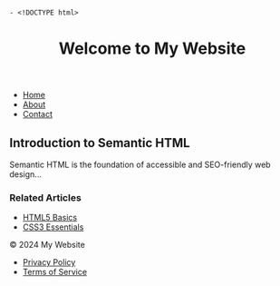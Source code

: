 # 
	- <!DOCTYPE html>
<html>
<head>
    <title>Semantic HTML Example</title>
</head>
<body>
    <header>
        <h1>Welcome to My Website</h1>
    </header>
    <nav>
        <ul>
            <li><a href="#home">Home</a></li>
            <li><a href="#about">About</a></li>
            <li><a href="#contact">Contact</a></li>
        </ul>
    </nav>
    <main>
        <article>
            <h2>Introduction to Semantic HTML</h2>
            <p>Semantic HTML is the foundation of accessible and SEO-friendly web design...</p>
        </article>
    </main>
    <aside>
        <h3>Related Articles</h3>
        <ul>
            <li><a href="#html5">HTML5 Basics</a></li>
            <li><a href="#css3">CSS3 Essentials</a></li>
        </ul>
    </aside>
    <footer>
            <p>&copy; 2024 My Website</p>
			<nav>
				<ul>
					<li><a href="#privacy">Privacy Policy</a></li>
					<li><a href="#terms">Terms of Service</a></li>
				</ul>
			</nav>
    </footer>
</body>
</html>